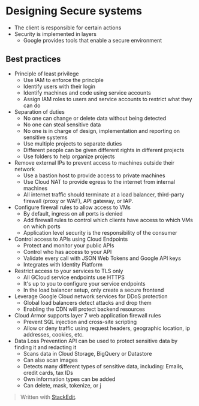 # Designing Secure systems

- The client is responsible for certain actions
- Security is implemented in layers
	- Google provides tools that enable a secure environment

## Best practices
- Principle of least privilege
	- Use IAM to enforce the principle
	- Identify users with their login
	- Identify machines and code using service accounts
	- Assign IAM roles to users and service accounts to restrict what they can do
- Separation of duties
	- No one can change or delete data without being detected
	- No one can steal sensitive data
	- No one is in charge of design, implementation and reporting on sensitive systems
	- Use multiple projects to separate duties
	- Different people can be given different rights in different projects
	- Use folders to help organize projects
- Remove external IPs to prevent access to machines outside their network
	- Use a bastion host to provide access to private machines
	- Use Cloud NAT to provide egress to the internet from internal machines
	- All internet traffic should terminate at a load balancer, third-party firewall (proxy or WAF), API gateway, or IAP. 
- Configure firewall rules to allow access to VMs
	- By default, ingress on all ports is denied
	- Add firewall rules to control which clients have access to which VMs on which ports
	- Application level security is the responsibility of the consumer
- Control access to APIs using Cloud Endpoints
	- Protect and monitor your public APIs
	- Control who has access to your API
	- Validate every call with JSON Web Tokens and Google API keys
	- Integrates with Identity Platform
- Restrict access to your services to TLS only
	- All GCloud service endpoints use HTTPS
	- It's up to you to configure your service endpoints
	- In the load balancer setup, only create a secure frontend
- Leverage Google Cloud network services for DDoS protection
	- Global load balancers detect attacks and drop them
	- Enabling the CDN will protect backend resources
- Cloud Armor supports layer 7 web application firewall rules
	- Prevent SQL injection and cross-site scripting
	- Allow or deny traffic using request headers, geographic location, ip addresses, cookies, etc.
- Data Loss Prevention API can be used to protect sensitive data by finding it and redacting it
	- Scans data in Cloud Storage, BigQuery or Datastore
	- Can also scan images
	- Detects many different types of sensitive data, including: Emails, credit cards, tax IDs
	- Own information types can be added
	- Can delete, mask, tokenize, or j


> Written with [StackEdit](https://stackedit.io/).
<!--stackedit_data:
eyJoaXN0b3J5IjpbLTE2MzYxOTYyMjQsMTg0NzYyODQ1MiwtMT
I1MDc2MjIwMiwxNDUzOTQ2ODYwXX0=
-->